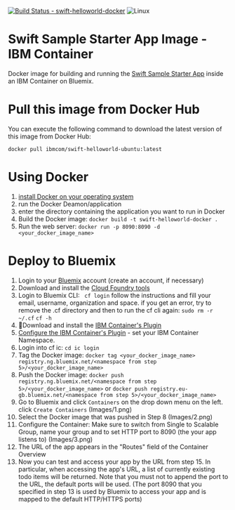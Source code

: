 [![Build Status - swift-helloworld-docker](https://travis-ci.org/IBM-Swift/swift-helloworld-docker.svg?branch=master)](https://travis-ci.org/IBM-Swift/swift-helloworld-docker)
![Linux](https://img.shields.io/badge/os-linux-green.svg?style=flat)

# Swift Sample Starter App Image - IBM Container
Docker image for building and running the
[Swift Sample Starter App](https://github.com/IBM-Bluemix/swift-helloworld)
inside an IBM Container on Bluemix.

# Pull this image from Docker Hub
You can execute the following command to download the latest version of this image from Docker Hub:

``
docker pull ibmcom/swift-helloworld-ubuntu:latest
``

# Using Docker
1. [install Docker on your operating system](https://docs.docker.com/engine/installation/)
2. run the Docker Deamon/application
3. enter the directory containing the application you want to run in Docker
3. Build the Docker image:
   ` docker build -t swift-helloworld-docker . `
4. Run the web server:
   ` docker run -p 8090:8090 -d <your_docker_image_name> `

# Deploy to Bluemix
 1. Login to your [Bluemix](https://new-console.ng.bluemix.net/?direct=classic) account (create an account, if necessary)
 2. Download and install the [Cloud Foundry tools](https://new-console.ng.bluemix.net/docs/starters/install_cli.html)
 3. Login to Bluemix CLI:
 ` cf login`
 follow the instructions and fill your email, username, organization and space.
 if you get an error, try to remove the .cf directory and then to run the cf cli again:
 ` sudo rm -r ~/.cf `
 ` cf -h `
 4. Download and install the [IBM Container's Plugin](https://console.ng.bluemix.net/docs/containers/container_cli_cfic_install.html)
 5. [Configure the IBM Container's Plugin](https://console.ng.bluemix.net/docs/containers/container_cli_login.html) - set your IBM Container Namespace.
 6. Login into cf ic:
 ` cd ic login `
 7. Tag the Docker image:
 ` docker tag <your_docker_image_name> registry.ng.bluemix.net/<namespace from step 5>/<your_docker_image_name> `
 8. Push the Docker image:
 ` docker push registry.ng.bluemix.net/<namespace from step 5>/<your_docker_image_name> `
 or
 ` docker push registry.eu-gb.bluemix.net/<namespace from step 5>/<your_docker_image_name> `
 9. Go to Bluemix and click `Containers` on the drop down menu on the left. click ` Create Containers `
    (Images/1.png)
 10. Select the Docker image that was pushed in Step 8 
    (Images/2.png)
 11. Configure the Container:
    Make sure to switch from Single to Scalable Group, name your group and to set HTTP port to 8090 (the your app listens to)
    (Images/3.png)
 12. The URL of the app appears in the "Routes" field of the Container Overview
 13. Now you can test and access your app by the URL from step 15. In particular, when accessing the app's URL, a list of currently existing todo items will be returned. Note that you must not to append the port to the URL, the default ports will be used. (The port 8090 that you specified in step 13 is used by Bluemix to access your app and is mapped to the default HTTP/HTTPS ports)
